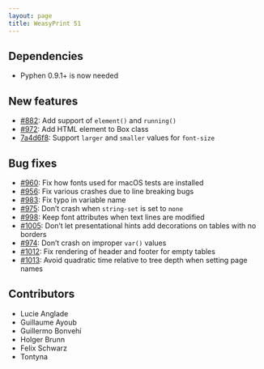 ```yaml
---
layout: page
title: WeasyPrint 51
---
```


## Dependencies

* Pyphen 0.9.1+ is now needed

## New features

* [#882](https://github.com/Kozea/WeasyPrint/pull/882):
  Add support of `element()` and `running()`
* [#972](https://github.com/Kozea/WeasyPrint/pull/972):
  Add HTML element to Box class
* [7a4d6f8](https://github.com/Kozea/WeasyPrint/commit/7a4d6f8):
  Support `larger` and `smaller` values for `font-size`

## Bug fixes

* [#960](https://github.com/Kozea/WeasyPrint/pull/960):
  Fix how fonts used for macOS tests are installed
* [#956](https://github.com/Kozea/WeasyPrint/pull/956):
  Fix various crashes due to line breaking bugs
* [#983](https://github.com/Kozea/WeasyPrint/issues/983):
  Fix typo in variable name
* [#975](https://github.com/Kozea/WeasyPrint/pull/975):
  Don’t crash when `string-set` is set to `none`
* [#998](https://github.com/Kozea/WeasyPrint/pull/998):
  Keep font attributes when text lines are modified
* [#1005](https://github.com/Kozea/WeasyPrint/issues/1005):
  Don’t let presentational hints add decorations on tables with no borders
* [#974](https://github.com/Kozea/WeasyPrint/pull/974):
  Don’t crash on improper `var()` values
* [#1012](https://github.com/Kozea/WeasyPrint/pull/1012):
  Fix rendering of header and footer for empty tables
* [#1013](https://github.com/Kozea/WeasyPrint/issues/1013):
  Avoid quadratic time relative to tree depth when setting page names

## Contributors

- Lucie Anglade
- Guillaume Ayoub
- Guillermo Bonvehí
- Holger Brunn
- Felix Schwarz
- Tontyna
